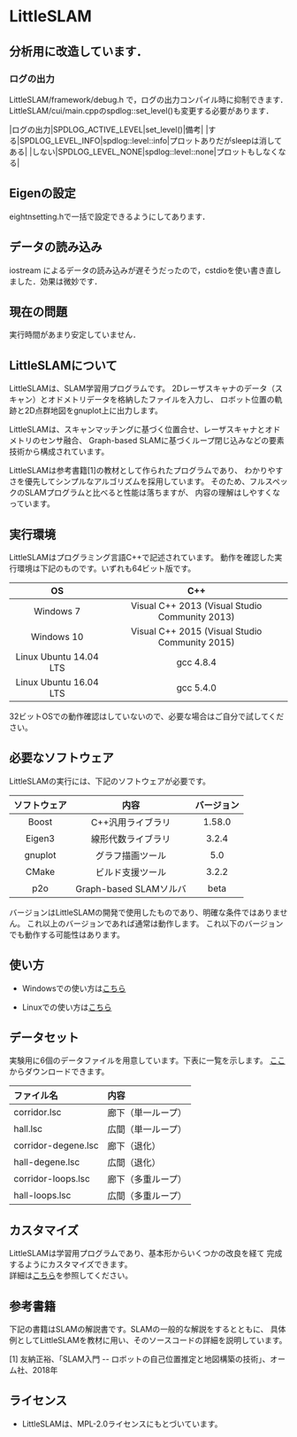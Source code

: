 ﻿# LittleSLAM

## 分析用に改造しています．

### ログの出力
LittleSLAM/framework/debug.h で，ログの出力コンパイル時に抑制できます．LittleSLAM/cui/main.cppのspdlog::set_level()も変更する必要があります．

|ログの出力|SPDLOG_ACTIVE_LEVEL|set_level()|備考|
|する|SPDLOG_LEVEL_INFO|spdlog::level::info|プロットありだがsleepは消してある|
|しない|SPDLOG_LEVEL_NONE|spdlog::level::none|プロットもしなくなる|

## Eigenの設定
eightnsetting.hで一括で設定できるようにしてあります．

## データの読み込み
iostream によるデータの読み込みが遅そうだったので，cstdioを使い書き直しました．効果は微妙です．

## 現在の問題
実行時間があまり安定していません．

## LittleSLAMについて

LittleSLAMは、SLAM学習用プログラムです。
2Dレーザスキャナのデータ（スキャン）とオドメトリデータを格納したファイルを入力し、
ロボット位置の軌跡と2D点群地図をgnuplot上に出力します。

LittleSLAMは、スキャンマッチングに基づく位置合せ、レーザスキャナとオドメトリのセンサ融合、
Graph-based SLAMに基づくループ閉じ込みなどの要素技術から構成されています。

LittleSLAMは参考書籍[1]の教材として作られたプログラムであり、
わかりやすさを優先してシンプルなアルゴリズムを採用しています。
そのため、フルスペックのSLAMプログラムと比べると性能は落ちますが、
内容の理解はしやすくなっています。


## 実行環境

LittleSLAMはプログラミング言語C++で記述されています。
動作を確認した実行環境は下記のものです。いずれも64ビット版です。

| OS | C++ |
|:--:|:---:|
| Windows 7 | Visual C++ 2013 (Visual Studio Community 2013)|
| Windows 10 | Visual C++ 2015 (Visual Studio Community 2015)|
| Linux Ubuntu 14.04 LTS | gcc 4.8.4|
| Linux Ubuntu 16.04 LTS | gcc 5.4.0|

32ビットOSでの動作確認はしていないので、必要な場合はご自分で試してください。


## 必要なソフトウェア

LittleSLAMの実行には、下記のソフトウェアが必要です。

| ソフトウェア | 内容 | バージョン |
|:------------:|:----:|:----------:|
| Boost        | C++汎用ライブラリ |1.58.0 |
| Eigen3       | 線形代数ライブラリ|3.2.4 |
| gnuplot      | グラフ描画ツール  |5.0 |
| CMake        | ビルド支援ツール  |3.2.2 |
| p2o          | Graph-based SLAMソルバ|beta |

バージョンはLittleSLAMの開発で使用したものであり、明確な条件ではありません。
これ以上のバージョンであれば通常は動作します。
これ以下のバージョンでも動作する可能性はあります。

## 使い方

- Windowsでの使い方は[こちら](doc/install-win.md)

- Linuxでの使い方は[こちら](doc/install-linux.md)

## データセット

実験用に6個のデータファイルを用意しています。下表に一覧を示します。
[ここ](https://furo.org/software/little_slam/dataset.zip)からダウンロードできます。


| ファイル名          | 内容         |
|:--------------------|:-------------|
| corridor.lsc        | 廊下（単一ループ） |
| hall.lsc            | 広間（単一ループ） |
| corridor-degene.lsc | 廊下（退化） |
| hall-degene.lsc     | 広間（退化） |
| corridor-loops.lsc  | 廊下（多重ループ） |
| hall-loops.lsc      | 広間（多重ループ） |

## カスタマイズ

LittleSLAMは学習用プログラムであり、基本形からいくつかの改良を経て
完成するようにカスタマイズできます。  
詳細は[こちら](doc/customize.md)を参照してください。

## 参考書籍

下記の書籍はSLAMの解説書です。SLAMの一般的な解説をするとともに、
具体例としてLittleSLAMを教材に用い、そのソースコードの詳細を説明しています。

[1] 友納正裕、「SLAM入門 -- ロボットの自己位置推定と地図構築の技術」、オーム社、2018年  

## ライセンス

- LittleSLAMは、MPL-2.0ライセンスにもとづいています。

